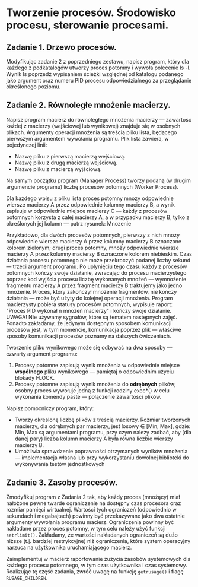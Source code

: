 # Tworzenie procesów. Środowisko procesu, sterowanie procesami.
## Zadanie 1. Drzewo procesów.
Modyfikując zadanie 2 z poprzedniego zestawu, napisz program, który dla każdego z podkatalogów utworzy proces potomny i wywoła polecenie ls -l. Wynik ls poprzedź wypisaniem ścieżki względnej od katalogu podanego jako argument oraz numeru PID procesu odpowiedzialnego za przeglądanie określonego poziomu.

## Zadanie 2. Równoległe mnożenie macierzy.
Napisz program macierz do równoległego mnożenia macierzy — zawartość każdej z macierzy (wejściowej lub wynikowej) znajduje się w osobnych plikach. Argumenty operacji mnożenia są treścią pliku lista, będącego pierwszym argumentem wywołania programu. Plik lista zawiera, w pojedynczej linii:

* Nazwę pliku z  pierwszą macierzą wejściową. 
* Nazwę pliku z  drugą macierzą wejściową. 
* Nazwę pliku z macierzą wyjściową.

Na samym początku program (Manager Process) tworzy podaną (w drugim argumencie programu) liczbę procesów potomnych (Worker Process).

Dla każdego wpisu z pliku  lista proces potomny  mnoży odpowiednie wiersze macierzy A przez odpowiednie  kolumny macierzy B,  a wynik zapisuje w odpowiednie miejsce macierzy C  — każdy z procesów potomnych korzysta z całej macierzy A, a w przypadku macierzy B, tylko z określonych jej kolumn — patrz rysunek: Mnozenie 

Przykładowo, dla dwóch procesów potomnych, pierwszy z nich mnoży odpowiednie wiersze macierzy A przez kolumny macierzy B oznaczone kolorem zielonym; drugi proces potomny, mnoży odpowiednie wiersze macierzy A przez kolumny macierzy B oznaczone kolorem niebieskim.
Czas działania procesu potomnego nie może przekroczyć podanej liczby sekund — trzeci argument programu. Po upłynięciu tego czasu każdy z procesów potomnych kończy swoje działanie, zwracając do procesu macierzystego poprzez kod wyjścia procesu liczbę wykonanych mnożeń — wymnożenie  fragmentu macierzy A przez fragment macierzy B traktujemy jako jedno mnożenie. Proces, który zakończył mnożenie fragmentów, nie kończy działania — może być użyty do kolejnej operacji mnożenia. Program macierzysty pobiera statusy procesów potomnych, wypisuje raport: "Proces PID wykonał n mnożeń macierzy" i  kończy swoje działanie. UWAGA! Nie używamy sygnałów, które są tematem następnych zajęć. Ponadto zakładamy, że jedynym dostępnym sposobem komunikacji procesów jest, w tym momencie, komunikacja poprzez plik — właściwe sposoby komunikacji procesów poznamy na dalszych ćwiczeniach.

Tworzenie pliku wynikowego może się odbywać na dwa sposoby — czwarty argument programu:

1. Procesy potomne  zapisują wynik mnożenia w odpowiednie miejsce **wspólnego** pliku wynikowego — pamiętaj o odpowiednim użyciu blokady FLOCK.
2. Procesy potomne zapisują wynik mnożenia do **odrębnych** plików; osobny proces wywołuje jedną z funkcji rodziny exec*() w celu wykonania komendy paste — połączenie zawartości plików.
 
Napisz pomocniczy program, który:

* Tworzy określoną liczbę plików z treścią macierzy. Rozmiar tworzonych macierzy, dla odrębnych par macierzy, jest losowy ∈ [Min, Max], gdzie: Min, Max są argumentami programu, przy czym należy zadbać, aby (dla danej pary) liczba kolumn macierzy A była równa liczbie wierszy macierzy B.
* Umożliwia sprawdzenie poprawności otrzymanych wyników mnożenia — implementacja własna lub  przy wykorzystaniu dowolnej biblioteki do wykonywania testów jednostkowych

## Zadanie 3. Zasoby procesów.
Zmodyfikuj program z Zadania 2 tak, aby każdy  proces (mnożący) miał nałożone pewne twarde ograniczenie na dostępny czas procesora oraz rozmiar pamięci wirtualnej. Wartości tych ograniczeń (odpowiednio w sekundach i megabajtach) powinny być przekazywane jako dwa  ostatnie argumenty wywołania programu macierz. Ograniczenia powinny być nakładane przez proces potomny, w tym celu należy użyć funkcji `setrlimit()`. Zakładamy, że wartości nakładanych ograniczeń są dużo niższe (t.j. bardziej restrykcyjne) niż ograniczenia, które system operacyjny narzuca na użytkownika uruchamiającego macierz.

Zaimplementuj w macierz raportowanie zużycia zasobów systemowych dla każdego procesu potomnego, w tym czas użytkownika i czas systemowy. Realizując tę część zadania, zwróć uwagę na funkcję `getrusage()` i flagę `RUSAGE_CHILDREN`.